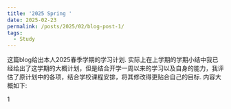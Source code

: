 ```yaml
---
title: '2025 Spring ' 
date: 2025-02-23
permalink: /posts/2025/02/blog-post-1/
tags:
  - Study
---
```


这篇blog给出本人2025春季学期的学习计划. 实际上在上学期的学期小结中我已经给出了这学期的大概计划，但是结合开学一周以来的学习以及自身的能力，我评估了原计划中的各项，结合学校课程安排，将其修改得更贴合自己的目标. 内容大概如下:

1











